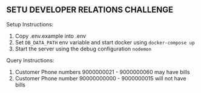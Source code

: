 ## SETU DEVELOPER RELATIONS CHALLENGE

Setup Instructions:
1. Copy .env.example into .env
2. Set `DB_DATA_PATH` env variable and start docker using `docker-compose up`
3. Start the server using the debug configuration `nodemon`

Query Instructions:
1. Customer Phone numbers 9000000021 - 9000000060 may have bills
2. Customer Phone number 90000000000 - 9000000015 will not have bills

